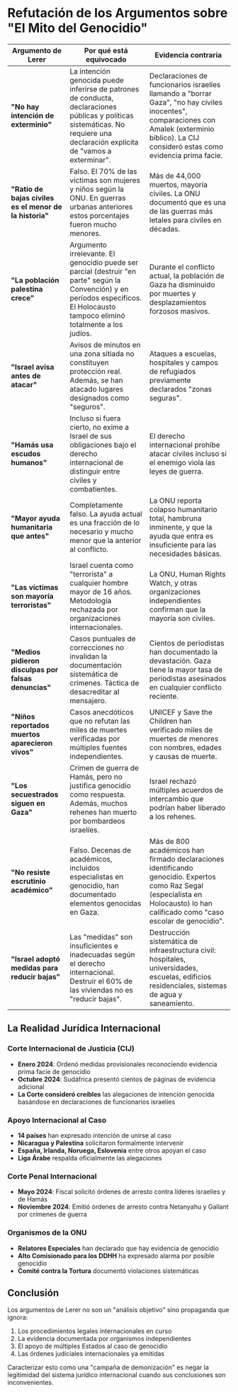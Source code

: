 # Refutación de los Argumentos sobre "El Mito del Genocidio"

| Argumento de Lerer | Por qué está equivocado | Evidencia contraria |
|---|---|---|
| **"No hay intención de exterminio"** | La intención genocida puede inferirse de patrones de conducta, declaraciones públicas y políticas sistemáticas. No requiere una declaración explícita de "vamos a exterminar". | Declaraciones de funcionarios israelíes llamando a "borrar Gaza", "no hay civiles inocentes", comparaciones con Amalek (exterminio bíblico). La CIJ consideró estas como evidencia prima facie. |
| **"Ratio de bajas civiles es el menor de la historia"** | Falso. El 70% de las víctimas son mujeres y niños según la ONU. En guerras urbanas anteriores estos porcentajes fueron mucho menores. | Más de 44,000 muertos, mayoría civiles. La ONU documentó que es una de las guerras más letales para civiles en décadas. |
| **"La población palestina crece"** | Argumento irrelevante. El genocidio puede ser parcial (destruir "en parte" según la Convención) y en períodos específicos. El Holocausto tampoco eliminó totalmente a los judíos. | Durante el conflicto actual, la población de Gaza ha disminuido por muertes y desplazamientos forzosos masivos. |
| **"Israel avisa antes de atacar"** | Avisos de minutos en una zona sitiada no constituyen protección real. Además, se han atacado lugares designados como "seguros". | Ataques a escuelas, hospitales y campos de refugiados previamente declarados "zonas seguras". |
| **"Hamás usa escudos humanos"** | Incluso si fuera cierto, no exime a Israel de sus obligaciones bajo el derecho internacional de distinguir entre civiles y combatientes. | El derecho internacional prohíbe atacar civiles incluso si el enemigo viola las leyes de guerra. |
| **"Mayor ayuda humanitaria que antes"** | Completamente falso. La ayuda actual es una fracción de lo necesario y mucho menor que la anterior al conflicto. | La ONU reporta colapso humanitario total, hambruna inminente, y que la ayuda que entra es insuficiente para las necesidades básicas. |
| **"Las víctimas son mayoría terroristas"** | Israel cuenta como "terrorista" a cualquier hombre mayor de 16 años. Metodología rechazada por organizaciones internacionales. | La ONU, Human Rights Watch, y otras organizaciones independientes confirman que la mayoría son civiles. |
| **"Medios pidieron disculpas por falsas denuncias"** | Casos puntuales de correcciones no invalidan la documentación sistemática de crímenes. Táctica de desacreditar al mensajero. | Cientos de periodistas han documentado la devastación. Gaza tiene la mayor tasa de periodistas asesinados en cualquier conflicto reciente. |
| **"Niños reportados muertos aparecieron vivos"** | Casos anecdóticos que no refutan las miles de muertes verificadas por múltiples fuentes independientes. | UNICEF y Save the Children han verificado miles de muertes de menores con nombres, edades y causas de muerte. |
| **"Los secuestrados siguen en Gaza"** | Crimen de guerra de Hamás, pero no justifica genocidio como respuesta. Además, muchos rehenes han muerto por bombardeos israelíes. | Israel rechazó múltiples acuerdos de intercambio que podrían haber liberado a los rehenes. |
| **"No resiste escrutinio académico"** | Falso. Decenas de académicos, incluidos especialistas en genocidio, han documentado elementos genocidas en Gaza. | Más de 800 académicos han firmado declaraciones identificando genocidio. Expertos como Raz Segal (especialista en Holocausto) lo han calificado como "caso escolar de genocidio". |
| **"Israel adoptó medidas para reducir bajas"** | Las "medidas" son insuficientes e inadecuadas según el derecho internacional. Destruir el 60% de las viviendas no es "reducir bajas". | Destrucción sistemática de infraestructura civil: hospitales, universidades, escuelas, edificios residenciales, sistemas de agua y saneamiento. |

## La Realidad Jurídica Internacional

### Corte Internacional de Justicia (CIJ)
- **Enero 2024**: Ordenó medidas provisionales reconociendo evidencia prima facie de genocidio
- **Octubre 2024**: Sudáfrica presentó cientos de páginas de evidencia adicional
- **La Corte consideró creíbles** las alegaciones de intención genocida basándose en declaraciones de funcionarios israelíes

### Apoyo Internacional al Caso
- **14 países** han expresado intención de unirse al caso
- **Nicaragua y Palestina** solicitaron formalmente intervenir  
- **España, Irlanda, Noruega, Eslovenia** entre otros apoyan el caso
- **Liga Árabe** respalda oficialmente las alegaciones

### Corte Penal Internacional
- **Mayo 2024**: Fiscal solicitó órdenes de arresto contra líderes israelíes y de Hamás
- **Noviembre 2024**: Emitió órdenes de arresto contra Netanyahu y Gallant por crímenes de guerra

### Organismos de la ONU
- **Relatores Especiales** han declarado que hay evidencia de genocidio
- **Alto Comisionado para los DDHH** ha expresado alarma por posible genocidio
- **Comité contra la Tortura** documentó violaciones sistemáticas

## Conclusión

Los argumentos de Lerer no son un "análisis objetivo" sino propaganda que ignora:
1. Los procedimientos legales internacionales en curso
2. La evidencia documentada por organismos independientes  
3. El apoyo de múltiples Estados al caso de genocidio
4. Las órdenes judiciales internacionales ya emitidas

Caracterizar esto como una "campaña de demonización" es negar la legitimidad del sistema jurídico internacional cuando sus conclusiones son inconvenientes.